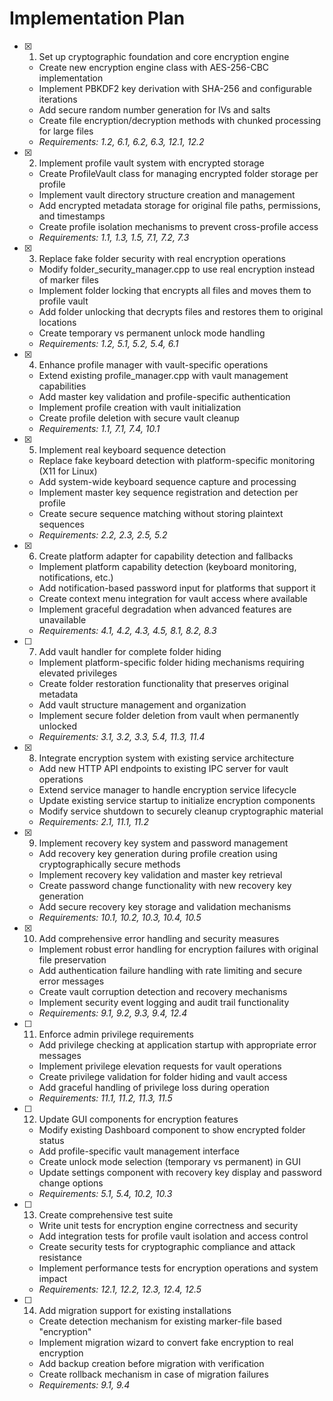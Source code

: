 # Implementation Plan

- [x] 1. Set up cryptographic foundation and core encryption engine
  - Create new encryption engine class with AES-256-CBC implementation
  - Implement PBKDF2 key derivation with SHA-256 and configurable iterations
  - Add secure random number generation for IVs and salts
  - Create file encryption/decryption methods with chunked processing for large files
  - _Requirements: 1.2, 6.1, 6.2, 6.3, 12.1, 12.2_

- [x] 2. Implement profile vault system with encrypted storage
  - Create ProfileVault class for managing encrypted folder storage per profile
  - Implement vault directory structure creation and management
  - Add encrypted metadata storage for original file paths, permissions, and timestamps
  - Create profile isolation mechanisms to prevent cross-profile access
  - _Requirements: 1.1, 1.3, 1.5, 7.1, 7.2, 7.3_

- [x] 3. Replace fake folder security with real encryption operations
  - Modify folder_security_manager.cpp to use real encryption instead of marker files
  - Implement folder locking that encrypts all files and moves them to profile vault
  - Add folder unlocking that decrypts files and restores them to original locations
  - Create temporary vs permanent unlock mode handling
  - _Requirements: 1.2, 5.1, 5.2, 5.4, 6.1_

- [x] 4. Enhance profile manager with vault-specific operations
  - Extend existing profile_manager.cpp with vault management capabilities
  - Add master key validation and profile-specific authentication
  - Implement profile creation with vault initialization
  - Create profile deletion with secure vault cleanup
  - _Requirements: 1.1, 7.1, 7.4, 10.1_

- [x] 5. Implement real keyboard sequence detection
  - Replace fake keyboard detection with platform-specific monitoring (X11 for Linux)
  - Add system-wide keyboard sequence capture and processing
  - Implement master key sequence registration and detection per profile
  - Create secure sequence matching without storing plaintext sequences
  - _Requirements: 2.2, 2.3, 2.5, 5.2_

- [x] 6. Create platform adapter for capability detection and fallbacks
  - Implement platform capability detection (keyboard monitoring, notifications, etc.)
  - Add notification-based password input for platforms that support it
  - Create context menu integration for vault access where available
  - Implement graceful degradation when advanced features are unavailable
  - _Requirements: 4.1, 4.2, 4.3, 4.5, 8.1, 8.2, 8.3_

- [ ] 7. Add vault handler for complete folder hiding
  - Implement platform-specific folder hiding mechanisms requiring elevated privileges
  - Create folder restoration functionality that preserves original metadata
  - Add vault structure management and organization
  - Implement secure folder deletion from vault when permanently unlocked
  - _Requirements: 3.1, 3.2, 3.3, 5.4, 11.3, 11.4_

- [x] 8. Integrate encryption system with existing service architecture
  - Add new HTTP API endpoints to existing IPC server for vault operations
  - Extend service manager to handle encryption service lifecycle
  - Update existing service startup to initialize encryption components
  - Modify service shutdown to securely cleanup cryptographic material
  - _Requirements: 2.1, 11.1, 11.2_

- [x] 9. Implement recovery key system and password management
  - Add recovery key generation during profile creation using cryptographically secure methods
  - Implement recovery key validation and master key retrieval
  - Create password change functionality with new recovery key generation
  - Add secure recovery key storage and validation mechanisms
  - _Requirements: 10.1, 10.2, 10.3, 10.4, 10.5_

- [x] 10. Add comprehensive error handling and security measures
  - Implement robust error handling for encryption failures with original file preservation
  - Add authentication failure handling with rate limiting and secure error messages
  - Create vault corruption detection and recovery mechanisms
  - Implement security event logging and audit trail functionality
  - _Requirements: 9.1, 9.2, 9.3, 9.4, 12.4_

- [ ] 11. Enforce admin privilege requirements
  - Add privilege checking at application startup with appropriate error messages
  - Implement privilege elevation requests for vault operations
  - Create privilege validation for folder hiding and vault access
  - Add graceful handling of privilege loss during operation
  - _Requirements: 11.1, 11.2, 11.3, 11.5_

- [ ] 12. Update GUI components for encryption features
  - Modify existing Dashboard component to show encrypted folder status
  - Add profile-specific vault management interface
  - Create unlock mode selection (temporary vs permanent) in GUI
  - Update settings component with recovery key display and password change options
  - _Requirements: 5.1, 5.4, 10.2, 10.3_

- [ ] 13. Create comprehensive test suite
  - Write unit tests for encryption engine correctness and security
  - Add integration tests for profile vault isolation and access control
  - Create security tests for cryptographic compliance and attack resistance
  - Implement performance tests for encryption operations and system impact
  - _Requirements: 12.1, 12.2, 12.3, 12.4, 12.5_

- [ ] 14. Add migration support for existing installations
  - Create detection mechanism for existing marker-file based "encryption"
  - Implement migration wizard to convert fake encryption to real encryption
  - Add backup creation before migration with verification
  - Create rollback mechanism in case of migration failures
  - _Requirements: 9.1, 9.4_